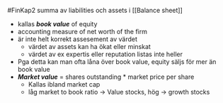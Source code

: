 #FinKap2
summa av liabilities och assets i [[Balance sheet]]
- kallas ***book value*** of equity
- accounting measure of net worth of the firm
- är inte helt korrekt assesement av värdet
	- värdet av assets kan ha ökat eller minskat
	- värdet av ex expertis eller reputation listas inte heller
- Pga detta kan man ofta låna över book value, equity säljs för mer än book value
- ***Market value*** = shares outstanding * market price per share
	- Kallas ibland market cap
	- låg market to book ratio -> Value stocks, hög -> growth stocks